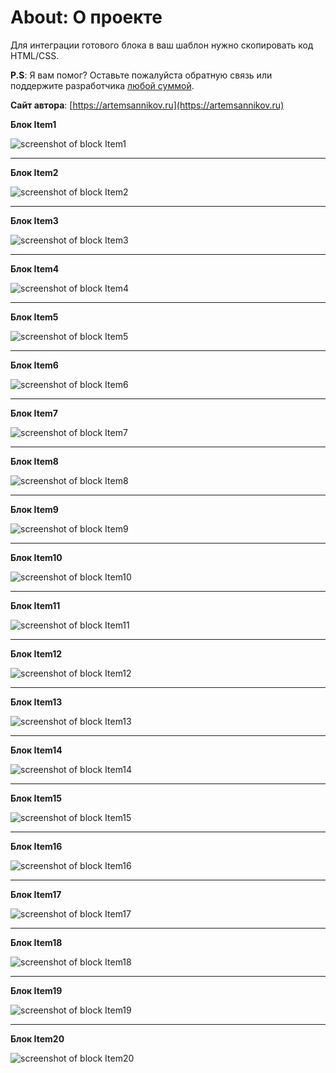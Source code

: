 About: О проекте
=====================

Для интеграции готового блока в ваш шаблон нужно скопировать код HTML/CSS.

**P.S**: Я вам помог? Оставьте пожалуйста обратную связь или поддержите разработчика [любой суммой](https://money.yandex.ru/to/41001366550213).

**Сайт автора**: [https://artemsannikov.ru](https://artemsannikov.ru)

**Блок Item1**

![screenshot of block Item1](https://user-images.githubusercontent.com/31792522/69476767-23b3db80-0e00-11ea-910b-aea950efa09f.jpg)

<hr>

**Блок Item2**

![screenshot of block Item2](https://user-images.githubusercontent.com/31792522/69476769-23b3db80-0e00-11ea-8ca2-5d833d385a9a.jpg)

<hr>

**Блок Item3**

![screenshot of block Item3](https://user-images.githubusercontent.com/31792522/69476771-244c7200-0e00-11ea-8ae8-8b04c69f41b4.jpg)

<hr>

**Блок Item4**

![screenshot of block Item4](https://user-images.githubusercontent.com/31792522/69476773-244c7200-0e00-11ea-941c-5fbb88580ea5.jpg)

<hr>

**Блок Item5**

![screenshot of block Item5](https://user-images.githubusercontent.com/31792522/69476775-24e50880-0e00-11ea-8636-bdc9d7f5ba05.jpg)

<hr>

**Блок Item6**

![screenshot of block Item6](https://user-images.githubusercontent.com/31792522/69476777-24e50880-0e00-11ea-9dde-f7310bd78645.jpg)

<hr>

**Блок Item7**

![screenshot of block Item7](https://user-images.githubusercontent.com/31792522/69525513-0f034f00-0f8a-11ea-89a7-3a33a76ebae5.jpg)

<hr>

**Блок Item8**

![screenshot of block Item8](https://user-images.githubusercontent.com/31792522/69525514-0f034f00-0f8a-11ea-90d4-17c139601300.jpg)

<hr>

**Блок Item9**

![screenshot of block Item9](https://user-images.githubusercontent.com/31792522/69525515-0f9be580-0f8a-11ea-96b8-45ca18191533.jpg)

<hr>

**Блок Item10**

![screenshot of block Item10](https://user-images.githubusercontent.com/31792522/69525517-0f9be580-0f8a-11ea-8a92-691fe911fb39.jpg)

<hr>

**Блок Item11**

![screenshot of block Item11](https://user-images.githubusercontent.com/31792522/69526632-728e7c00-0f8c-11ea-9328-cd52fd94b50f.jpg)

<hr>

**Блок Item12**

![screenshot of block Item12](https://user-images.githubusercontent.com/31792522/69541077-1f2b2680-0faa-11ea-8501-ae5402ad814a.jpg)

<hr>

**Блок Item13**

![screenshot of block Item13]()

<hr>

**Блок Item14**

![screenshot of block Item14]()

<hr>

**Блок Item15**

![screenshot of block Item15]()

<hr>

**Блок Item16**

![screenshot of block Item16]()

<hr>

**Блок Item17**

![screenshot of block Item17]()

<hr>

**Блок Item18**

![screenshot of block Item18]()

<hr>

**Блок Item19**

![screenshot of block Item19]()

<hr>

**Блок Item20**

![screenshot of block Item20]()